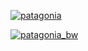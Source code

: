 [![patagonia](https://user-images.githubusercontent.com/38410965/112503788-98cf5200-8d61-11eb-82fe-33ed45e71a3c.jpg)](index.md)

[![patagonia_bw](https://user-images.githubusercontent.com/38410965/112504450-290d9700-8d62-11eb-8e49-19f27f6084ff.jpg)](bob.md)
